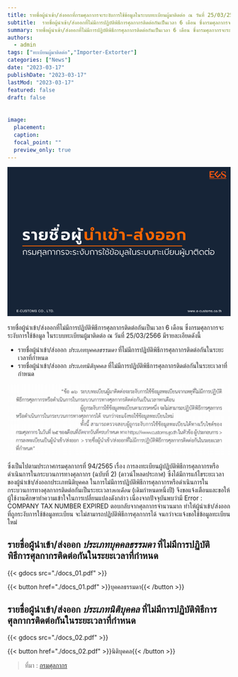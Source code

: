 ```yaml
---
title: รายชื่อผู้นำเข้า/ส่งออกที่กรมศุลกากรจะระงับการใช้ข้อมูลในระบบทะเบียนผู้มาติดต่อ ณ วันที่ 25/03/2566
subtitle:  รายชื่อผู้นำเข้า/ส่งออกที่ไม่มีการปฏิบัติพิธีการศุลกากรติดต่อกันเป็นเวลา 6 เดือน ซึ่งกรมศุลกากรจะระงับการใช้ข้อมูลในระบบทะเบียนผู้มาติดต่อ ณ วันที่ 25/03/2566 
summary: รายชื่อผู้นำเข้า/ส่งออกที่ไม่มีการปฏิบัติพิธีการศุลกากรติดต่อกันเป็นเวลา 6 เดือน ซึ่งกรมศุลกากรจะระงับการใช้ข้อมูลในระบบทะเบียนผู้มาติดต่อ ณ วันที่ 25/03/2566 
authors: 
  - admin
tags: ["ทะเบียนผู้มาติดต่อ","Importer-Extorter"]
categories: ["News"]
date: "2023-03-17"
publishDate: "2023-03-17"
lastMod: "2023-03-17"
featured: false
draft: false


image:
  placement:
  caption:
  focal_point: ""
  preview_only: true
---
```


![](featured.png)

รายชื่อผู้นำเข้า/ส่งออกที่ไม่มีการปฏิบัติพิธีการศุลกากรติดต่อกันเป็นเวลา 6 เดือน ซึ่งกรมศุลกากรจะระงับการใช้ข้อมูล ในระบบทะเบียนผู้มาติดต่อ ณ วันที่ 25/03/2566 มีรายละเอียดดังนี้

-	รายชื่อผู้นำเข้า/ส่งออก *ประเภทบุคคลธรรมดา* ที่ไม่มีการปฏิบัติพิธีการศุลกากรติดต่อกันในระยะเวลาที่กำหนด
-	รายชื่อผู้นำเข้า/ส่งออก *ประเภทนิติบุคคล* ที่ไม่มีการปฏิบัติพิธีการศุลกากรติดต่อกันในระยะเวลาที่กำหนด 

![](img.png)

ซึ่งเป็นไปตามประกาศกรมศุลกากรที่ 94/2565 เรื่อง การลงทะเบียนผู้ปฏิบัติพิธีการศุลกากรหรือดำเนินการในกระบวนการทางศุลกากร (ฉบับที่ 2) (ดาวน์โหลดประกาศ) ซึ่งได้มีการแก้ไขระยะเวลา ของผู้นำเข้า/ส่งออกประเภทนิติบุคคล ในการไม่มีการปฏิบัติพิธีการศุลกากรหรือดำเนินการในกระบวนการทางศุลกากรติดต่อกันเป็นระยะเวลา*หกเดือน* (เดิมกำหนดหนึ่งปี) จึงขอแจ้งเตือนและขอให้ผู้ใช้งานศึกษาทำความเข้าใจในการเปลี่ยนแปลงดังกล่าว เนื่องจากปัจจุบันพบว่ามี Error : COMPANY TAX NUMBER EXPIRED ตอบกลับจากศุลกากรจำนวนมาก ทำให้ผู้นำเข้า/ส่งออกที่ถูกระงับการใช้ข้อมูลทะเบียน จะไม่สามารถปฏิบัติพิธีการศุลกากรได้ จนกว่าจะแจ้งขอใช้ข้อมูลทะเบียนใหม่


## รายชื่อผู้นำเข้า/ส่งออก *ประเภทบุคคลธรรมดา* ที่ไม่มีการปฏิบัติพิธีการศุลกากรติดต่อกันในระยะเวลาที่กำหนด

{{< gdocs src="./docs_01.pdf" >}}



{{< button href="./docs_01.pdf" >}}บุคคลธรรมดา{{< /button >}}

## รายชื่อผู้นำเข้า/ส่งออก *ประเภทนิติบุคคล* ที่ไม่มีการปฏิบัติพิธีการศุลกากรติดต่อกันในระยะเวลาที่กำหนด

{{< gdocs src="./docs_02.pdf" >}}



{{< button href="./docs_02.pdf" >}}นิติบุคคล{{< /button >}}


> ที่มา : [กรมศุลกากร](https://www.customs.go.th/list_strc_download.php?ini_content=business_160426_01_160915_01_160915_04&ini_menu=menu_business_160421_01_160421_01&lang=th&root_left_menu=menu_business_160421_01_160421_01&left_menu=menu_business_160421_01_160421_01_160915_04)

